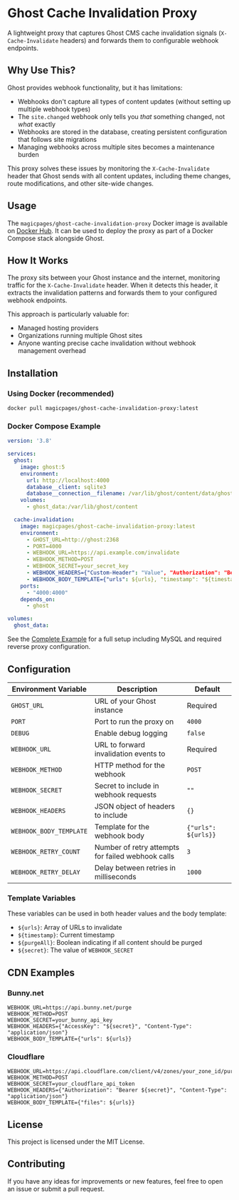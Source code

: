 # Ghost Cache Invalidation Proxy

A lightweight proxy that captures Ghost CMS cache invalidation signals (`X-Cache-Invalidate` headers) and forwards them to configurable webhook endpoints.

## Why Use This?

Ghost provides webhook functionality, but it has limitations:

- Webhooks don't capture all types of content updates (without setting up multiple webhook types)
- The `site.changed` webhook only tells you *that* something changed, not *what* exactly
- Webhooks are stored in the database, creating persistent configuration that follows site migrations
- Managing webhooks across multiple sites becomes a maintenance burden

This proxy solves these issues by monitoring the `X-Cache-Invalidate` header that Ghost sends with all content updates, including theme changes, route modifications, and other site-wide changes.



## Usage
The `magicpages/ghost-cache-invalidation-proxy` Docker image is available on 
[Docker Hub](https://hub.docker.com/r/magicpages/ghost-cache-invalidation-proxy). It can be used to deploy the proxy as part of a Docker Compose stack alongside Ghost.

## How It Works

The proxy sits between your Ghost instance and the internet, monitoring traffic for the `X-Cache-Invalidate` header. When it detects this header, it extracts the invalidation patterns and forwards them to your configured webhook endpoints.

This approach is particularly valuable for:
- Managed hosting providers
- Organizations running multiple Ghost sites
- Anyone wanting precise cache invalidation without webhook management overhead

## Installation

### Using Docker (recommended)

```
docker pull magicpages/ghost-cache-invalidation-proxy:latest
```

### Docker Compose Example

```yaml
version: '3.8'

services:
  ghost:
    image: ghost:5
    environment:
      url: http://localhost:4000
      database__client: sqlite3
      database__connection__filename: /var/lib/ghost/content/data/ghost.db
    volumes:
      - ghost_data:/var/lib/ghost/content

  cache-invalidation:
    image: magicpages/ghost-cache-invalidation-proxy:latest
    environment:
      - GHOST_URL=http://ghost:2368
      - PORT=4000
      - WEBHOOK_URL=https://api.example.com/invalidate
      - WEBHOOK_METHOD=POST
      - WEBHOOK_SECRET=your_secret_key
      - WEBHOOK_HEADERS={"Custom-Header": "Value", "Authorization": "Bearer ${secret}"}
      - WEBHOOK_BODY_TEMPLATE={"urls": ${urls}, "timestamp": "${timestamp}", "purgeAll": ${purgeAll}}
    ports:
      - "4000:4000"
    depends_on:
      - ghost

volumes:
  ghost_data:
```

See the [Complete Example](docker-compose.example.yml) for a full setup including MySQL and required reverse proxy configuration.

## Configuration

| Environment Variable | Description | Default |
|---------------------|-------------|---------|
| `GHOST_URL` | URL of your Ghost instance | Required |
| `PORT` | Port to run the proxy on | `4000` |
| `DEBUG` | Enable debug logging | `false` |
| `WEBHOOK_URL` | URL to forward invalidation events to | Required |
| `WEBHOOK_METHOD` | HTTP method for the webhook | `POST` |
| `WEBHOOK_SECRET` | Secret to include in webhook requests | `""` |
| `WEBHOOK_HEADERS` | JSON object of headers to include | `{}` |
| `WEBHOOK_BODY_TEMPLATE` | Template for the webhook body | `{"urls": ${urls}}` |
| `WEBHOOK_RETRY_COUNT` | Number of retry attempts for failed webhook calls | `3` |
| `WEBHOOK_RETRY_DELAY` | Delay between retries in milliseconds | `1000` |

### Template Variables

These variables can be used in both header values and the body template:

- `${urls}`: Array of URLs to invalidate
- `${timestamp}`: Current timestamp
- `${purgeAll}`: Boolean indicating if all content should be purged
- `${secret}`: The value of `WEBHOOK_SECRET`

## CDN Examples

### Bunny.net

```
WEBHOOK_URL=https://api.bunny.net/purge
WEBHOOK_METHOD=POST
WEBHOOK_SECRET=your_bunny_api_key
WEBHOOK_HEADERS={"AccessKey": "${secret}", "Content-Type": "application/json"}
WEBHOOK_BODY_TEMPLATE={"urls": ${urls}}
```

### Cloudflare

```
WEBHOOK_URL=https://api.cloudflare.com/client/v4/zones/your_zone_id/purge_cache
WEBHOOK_METHOD=POST
WEBHOOK_SECRET=your_cloudflare_api_token
WEBHOOK_HEADERS={"Authorization": "Bearer ${secret}", "Content-Type": "application/json"}
WEBHOOK_BODY_TEMPLATE={"files": ${urls}}
```



## License

This project is licensed under the MIT License.

## Contributing

If you have any ideas for improvements or new features, feel free to open an 
issue or submit a pull request.